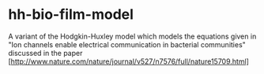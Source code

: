 # hh-bio-film-model
A variant of the Hodgkin-Huxley model which models the equations given in "Ion channels enable electrical communication in bacterial communities" discussed in the paper [http://www.nature.com/nature/journal/v527/n7576/full/nature15709.html]
